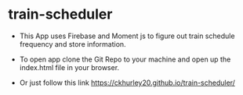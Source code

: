 # train-scheduler

* This App uses Firebase and Moment js to figure out train schedule frequency and store information.

* To open app clone the Git Repo to your machine and open up the index.html file in your browser.

* Or just follow this link https://ckhurley20.github.io/train-scheduler/